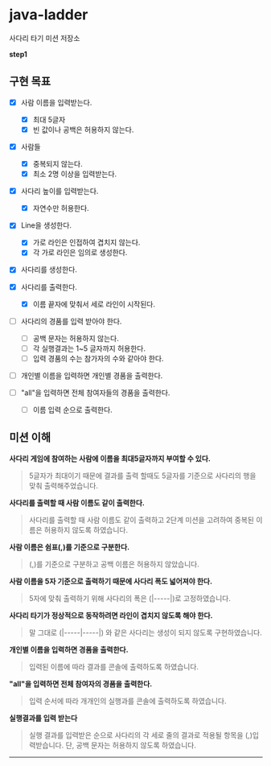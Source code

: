 # java-ladder

사다리 타기 미션 저장소

**step1**
  
## 구현 목표
- [x] 사람 이름을 입력받는다.
  - [x] 최대 5글자
  - [x] 빈 값이나 공백은 허용하지 않는다.
  
- [x] 사람들
  - [x] 중복되지 않는다.
  - [x] 최소 2명 이상을 입력받는다.
  
- [x] 사다리 높이를 입력받는다.
  - [x] 자연수만 허용한다.

- [x] Line을 생성한다.
  - [x] 가로 라인은 인접하여 겹치지 않는다.
  - [x] 각 가로 라인은 임의로 생성한다.

- [x] 사다리를 생성한다.

- [x] 사다리를 출력한다.
  - [x] 이름 끝자에 맞춰서 세로 라인이 시작된다.

- [ ] 사다리의 경품를 입력 받아야 한다.
  - [ ] 공백 문자는 허용하지 않는다.
  - [ ] 각 실행결과는 1~5 글자까지 허용한다.
  - [ ] 입력 경품의 수는 참가자의 수와 같아야 한다.
  
- [ ] 개인별 이름을 입력하면 개인별 경품을 출력한다.
  
- [ ] "all"을 입력하면 전체 참여자들의 경품을 출력한다.
  - [ ] 이름 입력 순으로 출력한다.

## 미션 이해

**사다리 게임에 참여하는 사람에 이름을 최대5글자까지 부여할 수 있다.**
>  5글자가 최대이기 때문에 결과를 출력 할때도 5글자를 기준으로 사다리의 행을 맞춰 출력해주었습니다.

**사다리를 출력할 때 사람 이름도 같이 출력한다.**
> 사다리를 출력할 때 사람 이름도 같이 출력하고 2단계 미션을 고려하여 중복된 이름은 허용하지 않도록 하였습니다.

**사람 이름은 쉼표(,)를 기준으로 구분한다.**
> (,)를 기준으로 구분하고 공백 이름은 허용하지 않았습니다.

**사람 이름을 5자 기준으로 출력하기 때문에 사다리 폭도 넓어져야 한다.**
>  5자에 맞춰 출력하기 위해 사다리의 폭은 (|-----|)로 고정하였습니다.

**사다리 타기가 정상적으로 동작하려면 라인이 겹치지 않도록 해야 한다.**
> 말 그대로 (|-----|-----|) 와 같은 사다리는 생성이 되지 않도록 구현하였습니다.

**개인별 이름을 입력하면 경품을 출력한다.**
> 입력된 이름에 따라 결과를 콘솔에 출력하도록 하였습니다.

**"all"을 입력하면 전체 참여자의 경품을 출력한다.**
> 입력 순서에 따라 개개인의 실행과를 콘솔에 출력하도록 하였습니다.

**실행결과를 입력 받는다**
> 실행 결과를 입력받은 순으로 사다리의 각 세로 줄의 결과로 적용될 항목을 (,)입력받습니다. 단, 공백 문자는 허용하지 않도록 하였습니다.


<hr/> 



